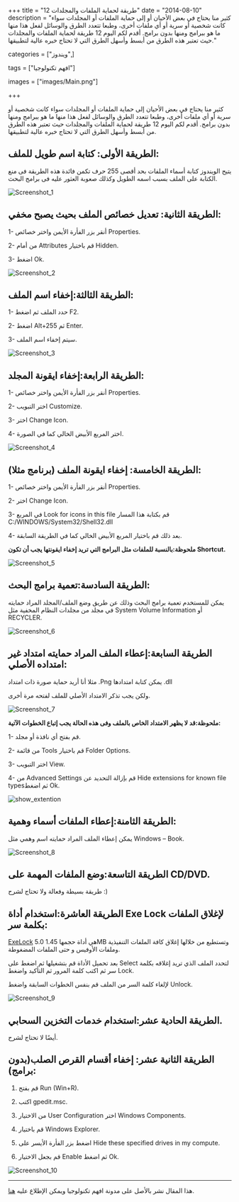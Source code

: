 +++
title = "12 طريقة لحماية الملفات والمجلدات"
date = "2014-08-10"
description = "كثير منا يحتاج في بعض الأحيان أو إلى حماية الملفات أو المجلدات سواء كانت شخصية أو سرية أو أي ملفات أخرى، وطبعا تتعدد الطرق والوسائل لفعل هذا منها ما هو ببرامج ومنها بدون برامج. أقدم لكم اليوم 12 طريقة لحماية الملفات والمجلدات حيث تعتبر هذه الطرق من أبسط وأسهل الطرق التي لا تحتاج خبره عالية لتطبيقها."

categories = ["ويندوز",]

tags = ["افهم تكنولوجيا"]

images = ["images/Main.png"]

+++

كثير منا يحتاج في بعض الأحيان إلى حماية الملفات أو المجلدات سواء كانت شخصية أو سرية أو أي ملفات أخرى، وطبعا تتعدد الطرق والوسائل لفعل هذا منها ما هو ببرامج ومنها بدون برامج. أقدم لكم اليوم 12 طريقة لحماية الملفات والمجلدات حيث تعتبر هذه الطرق من أبسط وأسهل الطرق التي لا تحتاج خبره عالية لتطبيقها.



## الطريقة الأولى: كتابة اسم طويل للملف:

يتيح الويندوز كتابة أسماء الملفات بحد أقصى 255 حرف تكمن فائدة هذه الطريقة فى منع الكتابة على الملف بسبب اسمه الطويل وكذلك صعوبة العثور عليه فى برامج البحث.

![Screenshot_1](images/Screenshot_1.png)



## الطريقة الثانية: تعديل خصائص الملف بحيث يصبح مخفي:

1- أنقر بزر الفأرة الأيمن واختر خصائص Properties.

2- من أمام Attributes قم باختيار Hidden.

3-  اضغط Ok.

![Screenshot_2](images/Screenshot_2.png)



## الطريقة الثالثة:إخفاء اسم الملف:

1- حدد الملف ثم اضغط F2.

2- اضغط Alt+255 ثم Enter.

3- سيتم إخفاء اسم الملف.

![Screenshot_3](images/Screenshot_3.png)



## الطريقة الرابعة:إخفاء ايقونة المجلد:

1- أنقر بزر الفأرة الأيمن واختر خصائص Properties.

2- اختر التبويب Customize.

3- اختر Change Icon.

4- اختر المربع الأبيض الخالي كما في الصورة.

![Screenshot_4](images/Screenshot_4.png)



## الطريقة الخامسة: إخفاء ايقونة الملف (برنامج مثلا):

1- أنقر بزر الفأرة الأيمن واختر خصائص Properties.

2- اختر Change Icon.

3- في المربع Look for icons in this file قم بكتابة هذا المسار C:/WINDOWS/System32/Shell32.dll

4- بعد ذلك قم باختيار المربع الأبيض الخالي كما في الطريقة السابقة.

**ملحوظة:بالنسبة للملفات مثل البرامج التي تريد إخفاء ايقونتها يجب أن تكون Shortcut.**

![Screenshot_5](images/Screenshot_5.png)



## الطريقة السادسة:تعمية برامج البحث:

يمكن للمستخدم تعمية برامج البحث وذلك عن طريق وضع الملف/المجلد المراد حمايته في مجلد من مجلدات النظام المخفية مثل System Volume Information أو RECYCLER.

![Screenshot_6](images/Screenshot_6.png)



## الطريقة السابعة:إعطاء الملف المراد حمايته امتداد غير امتداده الأصلي:

مثلا أنا أريد حماية صورة ذات امتداد .Png يمكن كتابة امتدادها .dll

ولكن يجب تذكر الامتداد الأصلي للملف لفتحه مرة أخرى.

![Screenshot_7](images/Screenshot_7.png)



**ملحوظة:قد لا يظهر الامتداد الخاص بالملف وفى هذه الحالة يجب إتباع الخطوات الآتية:**

1- قم بفتح أي نافذة أو مجلد.

2- من قائمة Tools قم باختيار Folder Options.

3- اختر التبويب View.

4- من  Advanced Settings قم بإزالة التحديد عن Hide extensions for known file typesثم اضغط Ok.

![show_extention](images/show_extention.png)

## الطريقة الثامنة:إعطاء الملفات أسماء وهمية:

يمكن إعطاء الملف المراد حمايته اسم وهمي مثل Windows – Book.

![Screenshot_8](images/Screenshot_8.png)

## الطريقة التاسعة:وضع الملفات المهمة على CD/DVD.

طريقة بسيطة وفعالة ولا تحتاج لشرح :)

## الطريقة العاشرة:استخدام أداة Exe Lock لإغلاق الملفات بكلمة سر:

[ExeLock](http://www.kakasoft.com/files/ExeLock.exe) 5.0 هي أداة حجمها 1.45MB وتستطيع من خلالها إغلاق كافة الملفات التنفيذية وملفات الأوفيس و حتى الملفات المضغوطة.

بعد تحميل الأداة قم بتشغيلها ثم اضغط على Select  لتحدد الملف الذي تريد إغلاقه بكلمة سر ثم اكتب كلمة المرور ثم التأكيد واضغط Lock.

لإلغاء كلمة السر من الملف قم بنفس الخطوات السابقة واضغط Unlock.

![Screenshot_9](images/Screenshot_9.png)

## الطريقة الحادية عشر:استخدام خدمات التخزين السحابي.

 أيضًا لا تحتاج لشرح.

## الطريقة الثانية عشر: إخفاء أقسام القرص الصلب(بدون برامج):

1. قم بفتح Run (Win+R).

2. اكتب gpedit.msc.

3. من الاختيار User Configuration اختر Windows Components.

4. قم باختيار Windows Explorer.

5. اضغط بزر الفأرة الأيسر على Hide these specified drives in my compute.

6. قم بجعل الاختيار Enable ثم اضغط Ok.

![Screenshot_10](images/Screenshot_10.png)

---

هذا المقال نشر باﻷصل على مدونة افهم تكنولوجيا ويمكن الإطلاع عليه [هنا](https://efhamtechnology.blogspot.com/2014/08/protect-files-and-folders.html).

